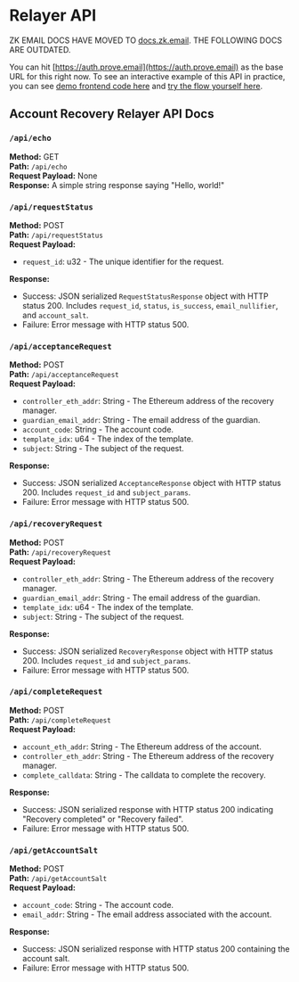 # Relayer API

ZK EMAIL DOCS HAVE MOVED TO [docs.zk.email](https://docs.zk.email). THE FOLLOWING DOCS ARE OUTDATED.

You can hit [https://auth.prove.email](https://auth.prove.email) as the base URL for this right now. To see an interactive example of this API in practice, you can see [demo frontend code here](https://github.com/zkemail/email-recovery-demo) and [try the flow yourself here](https://recovery.prove.email/).

## Account Recovery Relayer API Docs

### `/api/echo`

**Method:** GET\
**Path:** `/api/echo`\
**Request Payload:** None\
**Response:** A simple string response saying "Hello, world!"

### `/api/requestStatus`

**Method:** POST\
**Path:** `/api/requestStatus`\
**Request Payload:**

* `request_id`: u32 - The unique identifier for the request.

**Response:**

* Success: JSON serialized `RequestStatusResponse` object with HTTP status 200. Includes `request_id`, `status`, `is_success`, `email_nullifier`, and `account_salt`.
* Failure: Error message with HTTP status 500.

### `/api/acceptanceRequest`

**Method:** POST\
**Path:** `/api/acceptanceRequest`\
**Request Payload:**

* `controller_eth_addr`: String - The Ethereum address of the recovery manager.
* `guardian_email_addr`: String - The email address of the guardian.
* `account_code`: String - The account code.
* `template_idx`: u64 - The index of the template.
* `subject`: String - The subject of the request.

**Response:**

* Success: JSON serialized `AcceptanceResponse` object with HTTP status 200. Includes `request_id` and `subject_params`.
* Failure: Error message with HTTP status 500.

### `/api/recoveryRequest`

**Method:** POST\
**Path:** `/api/recoveryRequest`\
**Request Payload:**

* `controller_eth_addr`: String - The Ethereum address of the recovery manager.
* `guardian_email_addr`: String - The email address of the guardian.
* `template_idx`: u64 - The index of the template.
* `subject`: String - The subject of the request.

**Response:**

* Success: JSON serialized `RecoveryResponse` object with HTTP status 200. Includes `request_id` and `subject_params`.
* Failure: Error message with HTTP status 500.

### `/api/completeRequest`

**Method:** POST\
**Path:** `/api/completeRequest`\
**Request Payload:**

* `account_eth_addr`: String - The Ethereum address of the account.
* `controller_eth_addr`: String - The Ethereum address of the recovery manager.
* `complete_calldata`: String - The calldata to complete the recovery.

**Response:**

* Success: JSON serialized response with HTTP status 200 indicating "Recovery completed" or "Recovery failed".
* Failure: Error message with HTTP status 500.

### `/api/getAccountSalt`

**Method:** POST\
**Path:** `/api/getAccountSalt`\
**Request Payload:**

* `account_code`: String - The account code.
* `email_addr`: String - The email address associated with the account.

**Response:**

* Success: JSON serialized response with HTTP status 200 containing the account salt.
* Failure: Error message with HTTP status 500.
